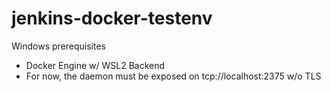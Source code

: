 # jenkins-docker-testenv

Windows prerequisites
- Docker Engine w/ WSL2 Backend
- For now, the daemon must be exposed on tcp://localhost:2375 w/o TLS
